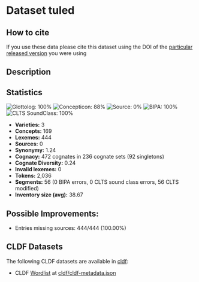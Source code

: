 # Dataset tuled

## How to cite

If you use these data please cite
this dataset using the DOI of the [particular released version](../../releases/) you were using

## Description


## Statistics


![Glottolog: 100%](https://img.shields.io/badge/Glottolog-100%25-brightgreen.svg "Glottolog: 100%")
![Concepticon: 88%](https://img.shields.io/badge/Concepticon-88%25-yellowgreen.svg "Concepticon: 88%")
![Source: 0%](https://img.shields.io/badge/Source-0%25-red.svg "Source: 0%")
![BIPA: 100%](https://img.shields.io/badge/BIPA-100%25-brightgreen.svg "BIPA: 100%")
![CLTS SoundClass: 100%](https://img.shields.io/badge/CLTS%20SoundClass-100%25-brightgreen.svg "CLTS SoundClass: 100%")

- **Varieties:** 3
- **Concepts:** 169
- **Lexemes:** 444
- **Sources:** 0
- **Synonymy:** 1.24
- **Cognacy:** 472 cognates in 236 cognate sets (92 singletons)
- **Cognate Diversity:** 0.24
- **Invalid lexemes:** 0
- **Tokens:** 2,036
- **Segments:** 56 (0 BIPA errors, 0 CLTS sound class errors, 56 CLTS modified)
- **Inventory size (avg):** 38.67

## Possible Improvements:



- Entries missing sources: 444/444 (100.00%)

## CLDF Datasets

The following CLDF datasets are available in [cldf](cldf):

- CLDF [Wordlist](https://github.com/cldf/cldf/tree/master/modules/Wordlist) at [cldf/cldf-metadata.json](cldf/cldf-metadata.json)